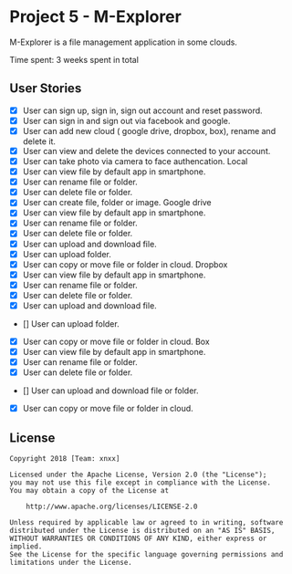 # Project 5 - M-Explorer
M-Explorer is a file management application in some clouds.

Time spent: 3 weeks spent in total

## User Stories
* [x] User can sign up, sign in, sign out account and reset password.
* [x] User can sign in and sign out via facebook and google.
* [x] User can add new cloud ( google drive, dropbox, box), rename and delete it.
* [x] User can view and delete the devices connected to your account.
* [x] User can take photo via camera to face authencation.
Local
* [x] User can view file by default app in smartphone.
* [x] User can rename file or folder.
* [x] User can delete file or folder.
* [x] User can create file, folder or image.
Google drive
* [x] User can view file by default app in smartphone.
* [x] User can rename file or folder.
* [x] User can delete file or folder.
* [x] User can upload and download file.
* [x] User can upload folder.
* [x] User can copy or move file or folder in cloud.
Dropbox
* [x] User can view file by default app in smartphone.
* [x] User can rename file or folder.
* [x] User can delete file or folder.
* [x] User can upload and download file.
* [] User can upload folder.
* [x] User can copy or move file or folder in cloud.
Box
* [x] User can view file by default app in smartphone.
* [x] User can rename file or folder.
* [x] User can delete file or folder.
* [] User can upload and download file or folder.
* [x] User can copy or move file or folder in cloud.

## License

    Copyright 2018 [Team: xnxx]

    Licensed under the Apache License, Version 2.0 (the "License");
    you may not use this file except in compliance with the License.
    You may obtain a copy of the License at

        http://www.apache.org/licenses/LICENSE-2.0

    Unless required by applicable law or agreed to in writing, software
    distributed under the License is distributed on an "AS IS" BASIS,
    WITHOUT WARRANTIES OR CONDITIONS OF ANY KIND, either express or implied.
    See the License for the specific language governing permissions and
    limitations under the License.
